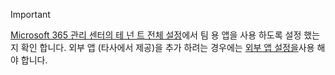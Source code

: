 > [!IMPORTANT]
> [Microsoft 365 관리 센터의 테 넌 트 전체 설정](../enable-features-office-365.md#tenant-wide-settings-in-the-microsoft-365-admin-center)에서 팀 용 앱을 사용 하도록 설정 했는지 확인 합니다. 외부 앱 (타사에서 제공)을 추가 하려는 경우에는 [외부 앱 설정을](../enable-features-office-365.md#external-apps)사용 해야 합니다.
